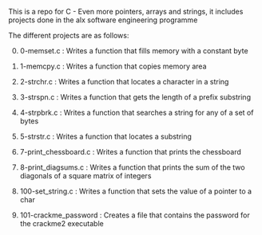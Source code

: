 This is a repo for C - Even more pointers, arrays and strings, it includes projects done in the alx software engineering programme

The different projects are as follows:

0) 0-memset.c : Writes a function that fills memory with a constant byte

1) 1-memcpy.c : Writes a function that copies memory area

2) 2-strchr.c : Writes a function that locates a character in a string

3) 3-strspn.c : Writes a function that gets the length of a prefix substring

4) 4-strpbrk.c : Writes a function that searches a string for any of a set of bytes

5) 5-strstr.c : Writes a function that locates a substring

6) 7-print_chessboard.c : Writes a function that prints the chessboard

7) 8-print_diagsums.c : Writes a function that prints the sum of the two diagonals of a square matrix of integers

8) 100-set_string.c : Writes a function that sets the value of a pointer to a char

9) 101-crackme_password : Creates a file that contains the password for the crackme2 executable

